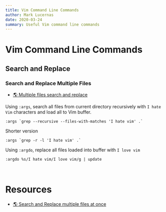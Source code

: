 ```yaml
---
title: Vim Command Line Commands
author: Mark Lucernas
date: 2020-03-24
summary: Useful Vim command line commands
---
```



# Vim Command Line Commands

## Search and Replace

### Search and Replace Multiple Files

- [🌎 Multiple files search and replace](https://gabri.me/blog/multiple-files-search-and-replace-in-vim)

Using `:args`, search all files from current directory recursively with `I hate
Vim` characters and load all to Vim buffer.

```vim
:args `grep --recursive --files-with-matches 'I hate vim' .`
```

Shorter version

```vim
:args `grep -r -l 'I hate vim' .`
```

Using `:argdo`, replace all files loaded into buffer with `I love vim`

```vim
:argdo %s/I hate vim/I love vim/g | update
```

<br>

# Resources

- [🌎 Search and Replace multiple files at once](https://gabri.me/blog/multiple-files-search-and-replace-in-vim)



